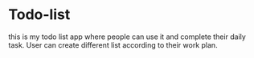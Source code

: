 # Todo-list
this is my todo list app where people can use it and complete their daily task. User can create different list according to their work plan.


